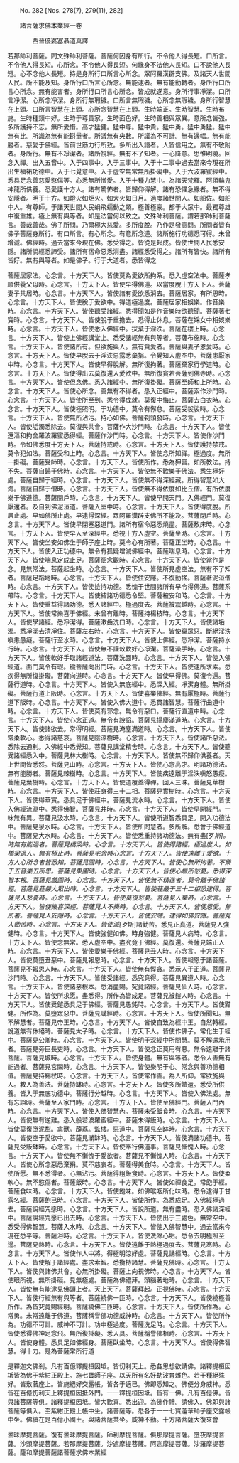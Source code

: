 ﻿　　No. 282 [Nos. 278(7), 279(11), 282]

　　諸菩薩求佛本業經一卷

　　　　西晉優婆塞聶道真譯


若那師利菩薩。問文殊師利菩薩。菩薩何因身有所行。不令他人得長短。口所言。不令他人得長短。心所念。不令他人得長短。何緣身不法他人長短。口不說他人長短。心不念他人長短。持是身所行口所言心所念。眾阿羅漢辟支佛。及諸天人世間人民。所不能及知。身所行口所言心所念。無能逮者。無有能動轉者。身所行口所言心所念。無有能害者。身所行口所言心所念。皆成就遂意。身所行事凈潔。口所言凈潔。心所念凈潔。身所行無瑕穢。口所言無瑕穢。心所念無瑕穢。身所行智慧在上頭。口所言智慧在上頭。心所念智慧在上頭。生時端正。生時智慧。生時布施。生時種類中好。生時于尊貴家。生時面色好。生時善相與眾異。意所念皆強。多所護持不忘。無所愛惜。高才猛健。猛中尊。猛中貴。猛中勇。猛中勇猛。猛中無有比。所識為無有能斟量者。所議無有央數。所議為不可計。無有邊幅。無有能勝者。慈愛于佛經。皆前世筋力行所致。多所出入語者。人皆信用之。無有不敬附者。身所行。無有不凈潔者。諸所視經。無有不了知者。一心降意。思惟明曉。回念入禪。出入五音中。入于四事中。入于三事中。入于十二事中過去當來今現在所出生福祐功德中。入于七覺意中。入于虛空無常無所掛礙中。入于六波羅蜜經中。悉具足念善慈愛愍傷等。心悉無所憎愛。入于十種力慧中。為諸天梵釋。阿須輪鬼神龍所供養。悉愛護十方人。諸有驚怖者。皆歸仰得解。諸有恐懼急緣者。無不得安隱者。明于十方。如燈火如炬火。如大火如日月。過度諸世間人。如船佐。如船中人。有尊師。于諸天世間人民蜎飛蠕動之類。極善極豪。都于大眾中。最獨尊雄中復重雄。極上無有與等者。如是法當何以致之。文殊師利菩薩。謂若那師利菩薩言。善哉善哉。佛子所問。乃爾極大慈愛。多所度脫。乃作是發意問。所問者皆有佛子菩薩身所行。有口所言。有心所念。有意所念道。諸所施行功德悉可得。未曾增減。佛經時。過去當來今現在佛。悉受得之。皆從是起成。皆使世間人民悉安隱。諸所說經悉諦受。諸所有宿命惡悉消盡。諸經悉受得之。諸所有皆快。諸所有皆好。無有與等者。如是佛子。行于大道者。悉皆得之

菩薩居家法。心念言。十方天下人。皆使莫為愛欲所拘系。悉入虛空法中。菩薩孝順供養父母時。心念言。十方天下人。皆使早得佛道。以當度脫十方天下人。菩薩妻子共居時。心念言。十方天下人。皆使諸有愛欲悉消去。菩薩居家。有所思時。心念言。十方天下人。皆使脫于愛欲中。得道極過度。菩薩居家相娛樂。作音樂時。心念言。十方天下人。皆使聽受諸經。悉得聞如是作音樂時欲聽聞。菩薩著七寶時。心念言。十方天下人。皆使脫于重擔去。悉得止休息。菩薩在婇女中相娛樂時。心念言。十方天下人。皆使悉入佛經中。拔棄于淫泆。菩薩在樓上時。心念言。十方天下人。皆使上佛經講堂上。悉受諸經無有與等者。菩薩布施時。心念言。十方天下人。皆使諸所有。但欲施與人。無有貪愛者。菩薩與妻子恩愛時。心念言。十方天下人。皆使早脫去于淫泆惡露悉棄捐。令覺知入虛空中。菩薩患厭家中時。心念言。十方天下人。皆使早得脫解。無所復拘著。菩薩棄家行學道時。心念言。十方天下人。皆使得出去莫復還入愛欲中。無所復貪若菩薩到佛寺時。心念言。十方天下人。皆使但念佛。悉入諸經中。無所復掛礙。菩薩至師和上所時。心念言。十方天下人。皆使心所念。善無有不得者。悉入正經中。菩薩索作沙門時。心念言。十方天下人。皆使所至到。悉令得成就。莫復中悔止。菩薩去白衣時。心念言。十方天下人。皆使極照明。于功德中。莫令有懈怠。菩薩受袈裟時。心念言。十方天下人。皆使無所沾污。持心如佛。菩薩剃頭發時。心念言。十方天下人。皆使垢濁悉除去。莫復與共會。菩薩作大沙門時。心念言。十方天下人。皆使還漚和拘舍羅波羅蜜悉得經。菩薩作沙門時。心念言。十方天下人。皆使作沙門時。令如佛悉度十方天下人。菩薩持戒時。心念言。十方天下人。皆使護持禁戒。莫令犯如法。菩薩受和上時。心念言。十方天下人。皆使念所知禪。極過度。無所一掛礙。菩薩受師時。心念言。十方天下人。皆使所作。悉為狎習。如所教法。持不失。菩薩自歸于佛時。心念言。十方天下人。皆使無不歡樂于佛法。悉生極好處。菩薩自歸于經時。心念言。十方天下人。皆使無不得深經藏。所得智慧如大海。菩薩自歸于僧時。心念言。十方天下人。皆使無不得依度如比丘僧。有所依度樂于佛道德。菩薩開戶時。心念言。十方天下人。皆使早開天門。入佛經門。莫復厭還者。及自到佛泥洹道。菩薩入室中時。心念言。十方天下人。皆使得度脫。所居止處。早如佛所止處。早逮得深經。眾阿羅漢辟支佛所不能及。菩薩閉戶時。心念言。十方天下人。皆使早閉塞惡道門。諸所有宿命惡悉燒盡。菩薩敷床時。心念言。十方天下人。皆使早入至深經中。悉視十方人虛空。菩薩坐時。心念言。十方天下人。皆使坐安如佛坐于師子座上時。莫令心有所著。菩薩正坐時。心念言。十方天下人。皆使入正功德中。無令有狐疑增減佛經中。菩薩喘息時。心念言。十方天下人。皆使喘息定成止足。菩薩徊念觀時。心念言。十方天下人。皆使當作是念。見無常法。菩薩起坐時。心念言。十方天下人。皆使所見虛空法。無有不了知者。菩薩足蹈地時。心念言。十方天下人。皆使住安隱。不復動搖。菩薩著泥洹僧時。心念言。十方天下人。皆使撿持功德。悉愧于世間諸所有早令得佛道。菩薩系帶時。心念言。十方天下人。皆使結諸功德悉令堅。菩薩被安和時。心念言。十方天下人。皆使重益得諸功德。悉入諸經中。極過度去。菩薩被震越時。心念言。十方天下人。皆使常樂喜于佛經。未曾有離時。菩薩持楊枝時。心念言。十方天下人。皆使學諸經。悉凈潔得。菩薩漱齒洗口時。心念言。十方天下人。皆使諸垢濁。悉凈潔去清凈住。菩薩左右時。心念言。十方天下人。皆使棄眾惡。斷絕淫泆嗔恚愚癡。菩薩行至水時。心念言。十方天下人。皆使上佛經。悉凈潔。菩薩持水行時。心念言。十方天下人。皆使無不謹敕軟好心凈潔。菩薩澡手時。心念言。十方天下人。皆使軟好手取諸經道法。菩薩洗面時。心念言。十方天下人。皆使入佛經道。面門莫令有瑕。穢菩薩向出門時。心念言。十方天下人。皆使逮所求索。悉疾得無所復掛礙。菩薩向道時。心念言。十方天下人。皆使早得佛。莫復令還。菩薩行道時。心念言。十方天下人。皆使入無底經中。悉深入經。凈潔身體。無所掛礙。菩薩行道上阪時。心念言。十方天下人。皆使喜樂佛經。無有厭極時。菩薩行道下阪時。心念言。十方天下人。皆使入佛大道中。悉貫諸智慧。菩薩行曲道中時。心念言。十方天下人。皆使莫有邪念。無令有惡口。菩薩行直道中時。心念言。十方天下人。皆使心念正道。無令有諛諂。菩薩見揚塵滿道時。心念言。十方天下人。皆使諸欲去。常得明經。菩薩見淹塵滿道時。心念言。十方天下人。皆使常柔軟心。悉得諸慈哀。菩薩見陰涼樹時。心念言。十方天下人。皆使諸所惡法。悉除去通利。入佛經中悉覺知。菩薩見講堂精舍時。心念言。十方天下人。皆使聽受諸經悉入中。菩薩見林大樹時。心念言。十方天下人。皆使無不歸仰供養者。天上世間皆悉然。菩薩見山時。心念言。十方天下人。皆使心念高才。明諸功德法。無有能勝者。菩薩見棘樹時。心念言。十方天下人。皆使疾遠離于淫泆嗔怒愚癡。菩薩見葉樹時。心念言。十方天下人。皆使道覆蓋得禪。回入三昧。菩薩見華樹時。心念言。十方天下人。皆使莊身得三十二相。菩薩見實樹時。心念言。十方天下人。皆使得華實。悉具足于佛經中。菩薩見流水時。心念言。十方天下人。皆使入佛經流淵中。悉得佛智。菩薩見井時。心念言。十方天下人。皆使早開經門。一味無有異。菩薩見汲水時。心念言。十方天下人。皆使所道智悉具足。開入功德法中。菩薩見泉水時。心念言。十方天下人。皆使所問慧者。多所解。悉會于佛經道中。菩薩見大水時。心念言。十方天下人。皆使悉重持諸功德法。無有盡[歹*斯]。時無有能過者。菩薩見橋梁時。心念言。十方天下人。皆使得諸經。極過度人。如橋梁過人。無有極止時。菩薩見宅舍時心念言。十方天下人。皆使遠離于愛欲。十方人心所念者皆悉知。菩薩見園時。心念言。十方天下人。皆使心無所拘著。不樂于五音樂五所思。菩薩見果園時。心念言。十方天下人。皆使心無所愁憂。悉得深智本根。菩薩見戲園時。心念言。十方天下人。皆使無不精進者。莫令離于佛諸經。菩薩見莊嚴大眾出時。心念言。十方天下人。皆使莊嚴于三十二相悉逮得。菩薩見人愁憂時。心念言。十方天下人。皆使莫復愁憂。菩薩見人樂時。心念言。十方天下人。皆使樂喜深經。菩薩見人不樂時。心念言。十方天下人。皆使恩愛。無所著。菩薩見人安隱時。心念言。十方天下人。皆使安隱。逮得如佛安隱。菩薩見人勤苦時。心念言。十方天下人。皆使滅[歹*斯]諸勤苦。悉見正真道。菩薩見人強健時。心念言。十方天下人。皆使強健如佛。時身強健。菩薩見人病時。心念言。十方天下人。皆使念無常。悉入虛空中。盡究竟于佛經。莫復還。菩薩見端正人時。心念言。十方天下人。皆使愛樂于佛經。菩薩見丑人時。心念言。十方天下人。皆使莫墮丑惡中。菩薩見報恩時。心念言。十方天下人。皆使報恩于諸菩薩。菩薩見不報恩人時。心念言。十方天下人。皆使無有慳貪。悉示人于正道。菩薩見沙門時。心念言。十方天下人。皆使受諸經。悉究竟得。菩薩見異道人時。心念言。十方天下人。皆使諸惡根本。悉消盡賜。究竟諸經。菩薩見仙人時。心念言。十方天下人。皆使所求愿。盡悉得。所作為皆成足。菩薩見被鎧人時。心念言。十方天下人。皆使受鎧悉具足于佛經。菩薩見愚鈍時。心念言。十方天下人。皆使黠健。所作為。莫墮眾惡中。菩薩見講經時。心念言。十方天下人。皆使所聞知。無不解慧者。菩薩見帝王時。心念言。十方天下人。皆使自致為經中王。自然轉經。說道無有休絕時。菩薩見太子時。心念言。十方天下人。皆使作佛子。常化生于經中。菩薩見公卿時。心念言。十方天下人。皆使明于深經中所問慧。莫不解遣承用者。菩薩見旁臣長吏時。心念言。十方天下人。皆使念正莫用有惡。無令遠離于諸菩薩。菩薩見城時。心念言。十方天下人。皆使身體。無有與等者。悉令人善無有能過者。菩薩見宮闕時。心念言。十方天下人。皆使樂明于心。常念與善功德相值。菩薩見持錫杖時。心念言。十方天下人。皆使常作善。為人所仰。常欲施與人。教人為善法。菩薩持缽時。心念言。十方天下人。皆使多所饋遺。悉受所供養。皆入于無底功德中。菩薩行分越時。心念言。十方天下人。皆使入佛法處。無有忘誤時。菩薩至人家門時。心念言。十方天下人。皆使至佛經門。菩薩入門內時。心念言。十方天下人。皆使入佛智慧內。菩薩未受飯食時。心念言。十方天下人。皆使無有逆難。悉入般若波羅蜜經中。菩薩未得飯時。心念言。十方天下人。皆使莫復墮泥犁。禽獸。薜荔。監樓。惡道中。菩薩見空缽時。心念言。十方天下人。皆使空于愛欲中。菩薩見滿缽時。心念言。十方天下人。皆使滿諸功德中。菩薩見受飯缽時。心念言。十方天下人。皆使奉行佛道事。菩薩見慚愧人時。心念言。十方天下人。皆使無不慚愧于愛欲者。菩薩見不慚愧人時。心念言。十方天下人。皆使心所念惡悉棄捐。莫不慈哀者。菩薩得美食時。心念言。十方天下人。皆使所愿。無不悉得者。心無沾污。菩薩得粗飯食時。心念言。十方天下人。皆使柔軟心。無不愍傷者。菩薩飯時。心念言。十方天下人。皆使如禪食足。常飽于經。菩薩食味時。心念言。十方天下人。皆使飽味。如佛喉咽所化味時。悉令逮得于甘露名經。菩薩飽已時。心念言。十方天下人。皆使所作。為悉成足。入佛經極過去。菩薩說經咒愿時。心念言。十方天下人。皆說所道。無有盡時。悉入佛諸深經中。菩薩說經咒愿已出去時。心念言。十方天下人。皆使出于三處色。無常空中。悉受得佛智慧。菩薩入水時。心念言。十方天下人。皆使入佛智慧中。過去當來今現在悉平等。菩薩浴時。心念言。十方天下人。皆使洗除心垢。悉令去明極照至邊。菩薩見熱時。心念言。十方天下人。皆使遠離于熱極過度去。菩薩見寒時。心念言。十方天下人。皆使作人中將。得極明涼好處。菩薩見誦經時。心念言。十方天下人。皆使解于諸經處。盡求索智。悉攬持諸慧。菩薩見佛時。心念言。十方天下人。皆使與諸佛共會。心無所掛礙。菩薩上向視佛時。心念言。十方天下人。皆使眼所視。無所掛礙。見無極處。菩薩為佛禮拜。頭腦著地時。心念言。十方天下人。皆使無有能逮見佛頭上者。天上天下。菩薩拜起。正視佛時。心念言。十方天下人。皆使行經無有與等者。菩薩繞佛一匝時。心念言。十方天下人。皆使繞極善所作。為皆究竟賜經明。菩薩繞佛三匝時。心念言。十方天下人。皆使所作為。心常勇。未常遠離于佛道。菩薩稱譽佛功德威神時。心念言。十方天下人。皆使所作為。功德不可計。威神不可計。功中極過度。菩薩洗足時。心念言。十方天下人。皆使悉得佛神足念飛。無所復掛礙。悉入具。菩薩稱譽佛相時。心念言。十方天下人。皆使身體。悉具足如佛經身。菩薩臥坐時。心念言。十方天下人。皆使得佛智慧。得十力。是為菩薩常所行道

是釋迦文佛剎。凡有百億釋提桓因坻。皆忉利天上。悉各思想欲請佛。諸釋提桓因坻皆為佛于紫紺正殿上。施七寶師子座。以天所有名好劫波育雜色。若干種絕殊好。皆敷著座上。皆施絕好交露帳。皆各于適已。佛即悉知之。佛便分身威神。悉皆在百億忉利天上釋提桓因抵外門。一一釋提桓因坻。皆有一佛。凡有百億佛。皆與諸菩薩等俱。諸釋提桓因坻。皆大歡喜。悉出迎。為佛作禮。請佛入。佛即與諸菩薩等俱入。至紫紺正殿上帳中坐。諸菩薩等。悉各于一一七寶蓮華師子座交露帳中坐。佛續在是百億小國土。與諸菩薩共坐。威神不動。十方諸菩薩大復來會

曇昧摩提菩薩。復有曇昧摩提菩薩。師利摩提菩薩。俱那摩提菩薩。墮夜摩提菩薩。沙頭摩提菩薩。若那摩提菩薩。沙遮摩提菩薩。阿迦摩提菩薩。沙羅摩提菩薩。薩和摩提菩薩諸菩薩求佛本業經
